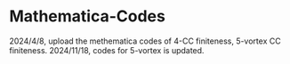 # Mathematica-Codes
2024/4/8, upload the methematica codes of 4-CC finiteness, 5-vortex CC finiteness. 
2024/11/18, codes for 5-vortex is updated. 
